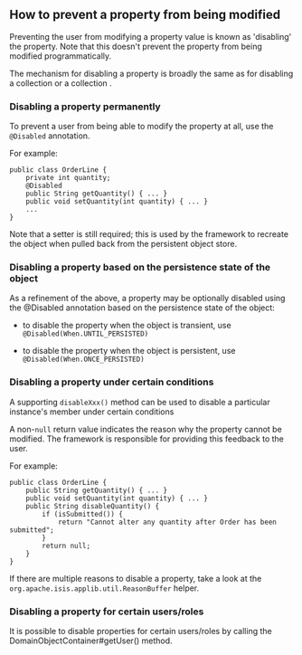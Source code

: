 How to prevent a property from being modified
---------------------------------------------

Preventing the user from modifying a property value is known as
'disabling' the property. Note that this doesn't prevent the property
from being modified programmatically.

The mechanism for disabling a property is broadly the same as for
disabling a collection <!--(see ?)--> or a collection <!--(see ?)-->.

<!--For control over the entire object, see ?.-->

### Disabling a property permanently

To prevent a user from being able to modify the property at all, use the
`@Disabled` annotation.

For example:

    public class OrderLine {
        private int quantity;
        @Disabled
        public String getQuantity() { ... }
        public void setQuantity(int quantity) { ... }
        ...
    }

Note that a setter is still required; this is used by the framework to
recreate the object when pulled back from the persistent object store.

### Disabling a property based on the persistence state of the object

As a refinement of the above, a property may be optionally disabled
using the @Disabled annotation based on the persistence state of the
object:

-   to disable the property when the object is transient, use
    `@Disabled(When.UNTIL_PERSISTED)`

-   to disable the property when the object is persistent, use
    `@Disabled(When.ONCE_PERSISTED)`

### Disabling a property under certain conditions

A supporting `disableXxx()` method can be used to disable a particular
instance's member under certain conditions

<!--
The syntax is:
-->
>
A non-`null` return value indicates the reason why the property cannot
be modified. The framework is responsible for providing this feedback to
the user.

For example:

    public class OrderLine {
        public String getQuantity() { ... }
        public void setQuantity(int quantity) { ... }
        public String disableQuantity() { 
            if (isSubmitted()) {
                return "Cannot alter any quantity after Order has been submitted"; 
            }
            return null;
        }
    }

If there are multiple reasons to disable a property, take a look at the
`org.apache.isis.applib.util.ReasonBuffer` helper.

### Disabling a property for certain users/roles

It is possible to disable properties for certain users/roles by calling
the DomainObjectContainer\#getUser() method. <!--See ?for further
discussion.-->


